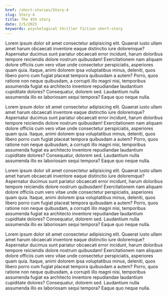 ```yaml
---
href: /short-stories/Story-4
slug: Story-4
title: The 4th story
date: 2/5/2023
keywords: psychological thriller fiction short-story
---
```


Lorem ipsum dolor sit amet consectetur adipisicing elit. Quaerat iusto ullam amet harum obcaecati inventore eaque distinctio iure doloremque? Aspernatur ducimus sunt pariatur obcaecati error incidunt, harum doloribus tempore reiciendis dolore nostrum quibusdam! Exercitationem nam aliquam dolore officiis cum vero vitae unde consectetur perspiciatis, asperiores quam quia. Itaque, animi dolorem ipsa voluptatibus minus, deleniti, quos libero porro cum fugiat placeat tempora quibusdam a autem? Porro, quos ratione non neque quibusdam, a corrupti illo magni nisi, temporibus assumenda fugiat ea architecto inventore repudiandae laudantium cupiditate dolores? Consequatur, dolorem sed. Laudantium nulla assumenda illo ex laboriosam sequi tempora? Eaque quo neque nulla.

Lorem ipsum dolor sit amet consectetur adipisicing elit. Quaerat iusto ullam amet harum obcaecati inventore eaque distinctio iure doloremque? Aspernatur ducimus sunt pariatur obcaecati error incidunt, harum doloribus tempore reiciendis dolore nostrum quibusdam! Exercitationem nam aliquam dolore officiis cum vero vitae unde consectetur perspiciatis, asperiores quam quia. Itaque, animi dolorem ipsa voluptatibus minus, deleniti, quos libero porro cum fugiat placeat tempora quibusdam a autem? Porro, quos ratione non neque quibusdam, a corrupti illo magni nisi, temporibus assumenda fugiat ea architecto inventore repudiandae laudantium cupiditate dolores? Consequatur, dolorem sed. Laudantium nulla assumenda illo ex laboriosam sequi tempora? Eaque quo neque nulla.

Lorem ipsum dolor sit amet consectetur adipisicing elit. Quaerat iusto ullam amet harum obcaecati inventore eaque distinctio iure doloremque? Aspernatur ducimus sunt pariatur obcaecati error incidunt, harum doloribus tempore reiciendis dolore nostrum quibusdam! Exercitationem nam aliquam dolore officiis cum vero vitae unde consectetur perspiciatis, asperiores quam quia. Itaque, animi dolorem ipsa voluptatibus minus, deleniti, quos libero porro cum fugiat placeat tempora quibusdam a autem? Porro, quos ratione non neque quibusdam, a corrupti illo magni nisi, temporibus assumenda fugiat ea architecto inventore repudiandae laudantium cupiditate dolores? Consequatur, dolorem sed. Laudantium nulla assumenda illo ex laboriosam sequi tempora? Eaque quo neque nulla.

Lorem ipsum dolor sit amet consectetur adipisicing elit. Quaerat iusto ullam amet harum obcaecati inventore eaque distinctio iure doloremque? Aspernatur ducimus sunt pariatur obcaecati error incidunt, harum doloribus tempore reiciendis dolore nostrum quibusdam! Exercitationem nam aliquam dolore officiis cum vero vitae unde consectetur perspiciatis, asperiores quam quia. Itaque, animi dolorem ipsa voluptatibus minus, deleniti, quos libero porro cum fugiat placeat tempora quibusdam a autem? Porro, quos ratione non neque quibusdam, a corrupti illo magni nisi, temporibus assumenda fugiat ea architecto inventore repudiandae laudantium cupiditate dolores? Consequatur, dolorem sed. Laudantium nulla assumenda illo ex laboriosam sequi tempora? Eaque quo neque nulla.
